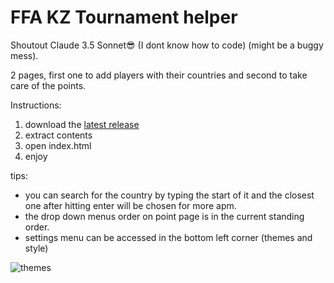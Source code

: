 # FFA KZ Tournament helper
Shoutout Claude 3.5 Sonnet😎 (I dont know how to code) (might be a buggy mess).

2 pages, first one to add players with their countries and second to take care of the points.

Instructions: 
1.  download the [latest release](https://github.com/jakkekz/FFAKZ/releases/latest)
2.  extract contents
3.  open index.html
4. enjoy

tips:
- you can search for the country by typing the start of it and the closest one after hitting enter will be chosen for more apm.
- the drop down menus order on point page is in the current standing order.
- settings menu can be accessed in the bottom left corner (themes and style)

![themes](https://i.imgur.com/eWTE6WF.png)

